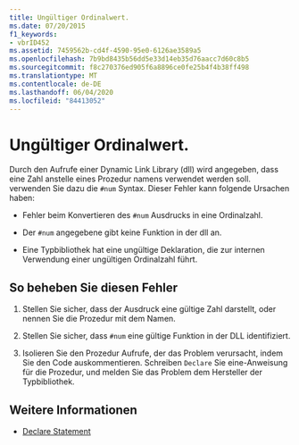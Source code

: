 ```yaml
---
title: Ungültiger Ordinalwert.
ms.date: 07/20/2015
f1_keywords:
- vbrID452
ms.assetid: 7459562b-cd4f-4590-95e0-6126ae3589a5
ms.openlocfilehash: 7b9bd8435b56dd5e33d14eb35d76aacc7d60c8b5
ms.sourcegitcommit: f8c270376ed905f6a8896ce0fe25b4f4b38ff498
ms.translationtype: MT
ms.contentlocale: de-DE
ms.lasthandoff: 06/04/2020
ms.locfileid: "84413052"
---
```

# <a name="ordinal-is-not-valid"></a>Ungültiger Ordinalwert.
Durch den Aufrufe einer Dynamic Link Library (dll) wird angegeben, dass eine Zahl anstelle eines Prozedur namens verwendet werden soll. verwenden Sie dazu die `#num` Syntax. Dieser Fehler kann folgende Ursachen haben:  
  
- Fehler beim Konvertieren des `#num` Ausdrucks in eine Ordinalzahl.  
  
- Der `#num` angegebene gibt keine Funktion in der dll an.  
  
- Eine Typbibliothek hat eine ungültige Deklaration, die zur internen Verwendung einer ungültigen Ordinalzahl führt.  
  
## <a name="to-correct-this-error"></a>So beheben Sie diesen Fehler  
  
1. Stellen Sie sicher, dass der Ausdruck eine gültige Zahl darstellt, oder nennen Sie die Prozedur mit dem Namen.  
  
2. Stellen Sie sicher, dass `#num` eine gültige Funktion in der DLL identifiziert.  
  
3. Isolieren Sie den Prozedur Aufrufe, der das Problem verursacht, indem Sie den Code auskommentieren. Schreiben `Declare` Sie eine-Anweisung für die Prozedur, und melden Sie das Problem dem Hersteller der Typbibliothek.  
  
## <a name="see-also"></a>Weitere Informationen

- [Declare Statement](../statements/declare-statement.md)
